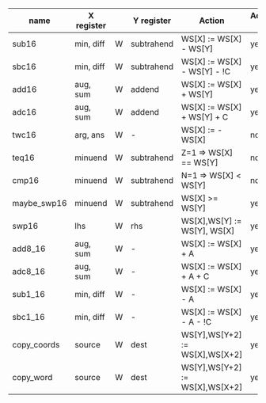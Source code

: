 name        | X register | | Y register | Action                         | Advance X,Y
------------|------------|-|------------|--------------------------------|-------------
sub16       | min, diff  |W| subtrahend | WS[X] := WS[X] - WS[Y]         | yes
sbc16       | min, diff  |W| subtrahend | WS[X] := WS[X] - WS[Y] - !C    | yes
add16       | aug, sum   |W| addend     | WS[X] := WS[X] + WS[Y]         | yes
adc16       | aug, sum   |W| addend     | WS[X] := WS[X] + WS[Y] + C     | yes
twc16       | arg, ans   |W| -          | WS[X] := -WS[X]                | no
teq16       | minuend    |W| subtrahend | Z=1 => WS[X] == WS[Y]          | no
cmp16       | minuend    |W| subtrahend | N=1 => WS[X] < WS[Y]           | no
maybe_swp16 | minuend    |W| subtrahend | WS[X] >= WS[Y]                 | yes
swp16       | lhs        |W| rhs        | WS[X],WS[Y] := WS[Y], WS[X]    | yes
add8_16     | aug, sum   |W| -          | WS[X] := WS[X] + A             | yes
adc8_16     | aug, sum   |W| -          | WS[X] := WS[X] + A + C         | yes
sub1_16     | min, diff  |W| -          | WS[X] := WS[X] - A             | yes
sbc1_16     | min, diff  |W| -          | WS[X] := WS[X] - A - !C        | yes
copy_coords | source     |W| dest       | WS[Y],WS[Y+2] := WS[X],WS[X+2] | yes
copy_word   | source     |W| dest       | WS[Y],WS[Y+2] := WS[X],WS[X+2] | yes

```

```
